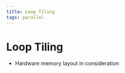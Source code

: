 ```yaml
---
title: Loop Tiling
tags: parallel
---
```


# Loop Tiling
- Hardware memory layout in consideration






